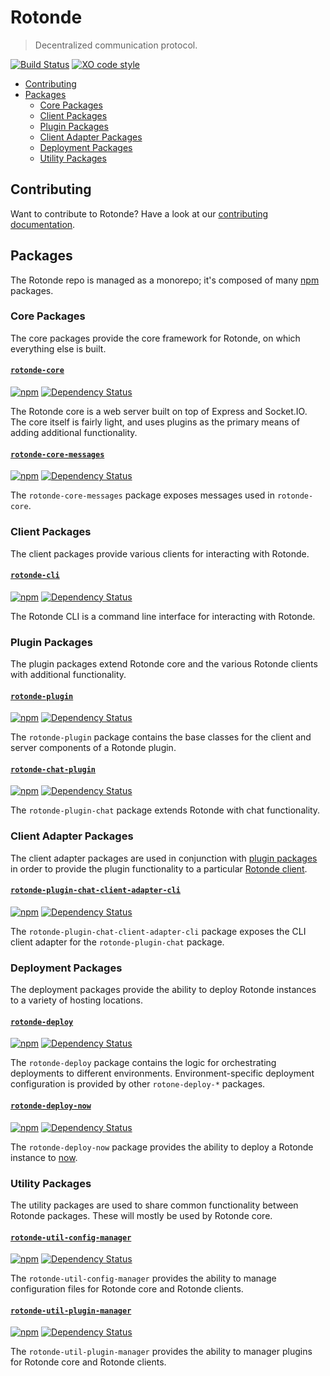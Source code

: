 # Rotonde

> Decentralized communication protocol.

[![Build Status](https://travis-ci.org/merveilles/Rotonde.svg?branch=master)](https://travis-ci.org/merveilles/Rotonde)
[![XO code style](https://img.shields.io/badge/code_style-XO-5ed9c7.svg)](https://github.com/sindresorhus/xo)

- [Contributing](#contributing)
- [Packages](#packages)
  - [Core Packages](#core-packages)
  - [Client Packages](#client-packages)
  - [Plugin Packages](#plugin-packages)
  - [Client Adapter Packages](#client-adapter-packages)
  - [Deployment Packages](#deployment-packages)
  - [Utility Packages](#utility-packages)

## Contributing

Want to contribute to Rotonde? Have a look at our [contributing documentation](/CONTRIBUTING.md).

## Packages

The Rotonde repo is managed as a monorepo; it's composed of many [npm](https://www.npmjs.com/) packages.

### Core Packages

The core packages provide the core framework for Rotonde, on which everything else is built.

#### [`rotonde-core`](/packages/rotonde-core)

[![npm](https://img.shields.io/npm/v/rotonde-core.svg?maxAge=2592000)](https://www.npmjs.com/package/rotonde-core)
[![Dependency Status](https://david-dm.org/merveilles/Rotonde.svg?path=packages/rotonde-core)](https://david-dm.org/merveilles/Rotonde?path=packages/rotonde-core)

The Rotonde core is a web server built on top of Express and Socket.IO. The core itself is fairly light, and uses plugins as the primary means of adding additional functionality.

#### [`rotonde-core-messages`](/packages/rotonde-core-messages)

[![npm](https://img.shields.io/npm/v/rotonde-core-messages.svg?maxAge=2592000)](https://www.npmjs.com/package/rotonde-core-messages)
[![Dependency Status](https://david-dm.org/merveilles/Rotonde.svg?path=packages/rotonde-core-messages)](https://david-dm.org/merveilles/Rotonde?path=packages/rotonde-core-messages)

The `rotonde-core-messages` package exposes messages used in `rotonde-core`.

### Client Packages

The client packages provide various clients for interacting with Rotonde.

#### [`rotonde-cli`](/packages/rotonde-cli)

[![npm](https://img.shields.io/npm/v/rotonde-cli.svg?maxAge=2592000)](https://www.npmjs.com/package/rotonde-cli)
[![Dependency Status](https://david-dm.org/merveilles/Rotonde.svg?path=packages/rotonde-cli)](https://david-dm.org/merveilles/Rotonde?path=packages/rotonde-cli)

The Rotonde CLI is a command line interface for interacting with Rotonde.

### Plugin Packages

The plugin packages extend Rotonde core and the various Rotonde clients with additional functionality.

#### [`rotonde-plugin`](/packages/rotonde-plugin)

[![npm](https://img.shields.io/npm/v/rotonde-plugin.svg?maxAge=2592000)](https://www.npmjs.com/package/rotonde-plugin)
[![Dependency Status](https://david-dm.org/merveilles/Rotonde.svg?path=packages/rotonde-plugin)](https://david-dm.org/merveilles/Rotonde?path=packages/rotonde-plugin)

The `rotonde-plugin` package contains the base classes for the client and server components of a Rotonde plugin.

#### [`rotonde-chat-plugin`](/packages/rotonde-chat-plugin)

[![npm](https://img.shields.io/npm/v/rotonde-chat-plugin.svg?maxAge=2592000)](https://www.npmjs.com/package/rotonde-chat-plugin)
[![Dependency Status](https://david-dm.org/merveilles/Rotonde.svg?path=packages/rotonde-chat-plugin)](https://david-dm.org/merveilles/Rotonde?path=packages/rotonde-chat-plugin)

The `rotonde-plugin-chat` package extends Rotonde with chat functionality.

### Client Adapter Packages

The client adapter packages are used in conjunction with [plugin packages](#plugin-packages) in order to provide the plugin functionality to a particular [Rotonde client](#client-packages).

#### [`rotonde-plugin-chat-client-adapter-cli`](/packages/rotonde-plugin-chat-client-adapter-cli)

[![npm](https://img.shields.io/npm/v/rotonde-plugin-chat-client-adapter-cli.svg?maxAge=2592000)](https://www.npmjs.com/package/rotonde-plugin-chat-client-adapter-cli)
[![Dependency Status](https://david-dm.org/merveilles/Rotonde.svg?path=packages/rotonde-plugin-chat-client-adapter-cli)](https://david-dm.org/merveilles/Rotonde?path=packages/rotonde-plugin-chat-client-adapter-cli)

The `rotonde-plugin-chat-client-adapter-cli` package exposes the CLI client adapter for the `rotonde-plugin-chat` package.

### Deployment Packages

The deployment packages provide the ability to deploy Rotonde instances to a variety of hosting locations.

#### [`rotonde-deploy`](/packages/rotonde-deploy)

[![npm](https://img.shields.io/npm/v/rotonde-deploy.svg?maxAge=2592000)](https://www.npmjs.com/package/rotonde-deploy)
[![Dependency Status](https://david-dm.org/merveilles/Rotonde.svg?path=packages/rotonde-deploy)](https://david-dm.org/merveilles/Rotonde?path=packages/rotonde-deploy)

The `rotonde-deploy` package contains the logic for orchestrating deployments to different environments. Environment-specific deployment configuration is provided by other `rotone-deploy-*` packages.

#### [`rotonde-deploy-now`](/packages/rotonde-deploy-now)

[![npm](https://img.shields.io/npm/v/rotonde-deploy-now.svg?maxAge=2592000)](https://www.npmjs.com/package/rotonde-deploy-now)
[![Dependency Status](https://david-dm.org/merveilles/Rotonde.svg?path=packages/rotonde-deploy-now)](https://david-dm.org/merveilles/Rotonde?path=packages/rotonde-deploy-now)

The `rotonde-deploy-now` package provides the ability to deploy a Rotonde instance to [now](https://zeit.co/now).

### Utility Packages

The utility packages are used to share common functionality between Rotonde packages. These will mostly be used by Rotonde core.

#### [`rotonde-util-config-manager`](/packages/rotonde-util-config-manager)

[![npm](https://img.shields.io/npm/v/rotonde-util-config-manager.svg?maxAge=2592000)](https://www.npmjs.com/package/rotonde-util-config-manager)
[![Dependency Status](https://david-dm.org/merveilles/Rotonde.svg?path=packages/rotonde-util-config-manager)](https://david-dm.org/merveilles/Rotonde?path=packages/rotonde-util-config-manager)

The `rotonde-util-config-manager` provides the ability to manage configuration files for Rotonde core and Rotonde clients.

#### [`rotonde-util-plugin-manager`](/packages/rotonde-util-plugin-manager)

[![npm](https://img.shields.io/npm/v/rotonde-util-plugin-manager.svg?maxAge=2592000)](https://www.npmjs.com/package/rotonde-util-plugin-manager)
[![Dependency Status](https://david-dm.org/merveilles/Rotonde.svg?path=packages/rotonde-util-plugin-manager)](https://david-dm.org/merveilles/Rotonde?path=packages/rotonde-util-plugin-manager)

The `rotonde-util-plugin-manager` provides the ability to manager plugins for Rotonde core and Rotonde clients.
